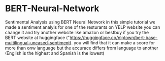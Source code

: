 # BERT-Neural-Network
Sentimental Analysis using BERT Neural Network
in this simple tutorial we made a sentiment analyis for one of the resturants on YELP website
you can change it and try another website like amazon or bestbuy
if you try the BERT website at huggingface ("https://huggingface.co/nlptown/bert-base-multilingual-uncased-sentiment). you will find that it can make a score for more than onw language but the accurace differs from language to another (English is the highest and Spanish is the lowest)
